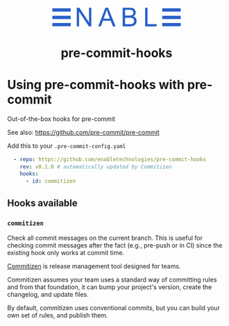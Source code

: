 <p align="center">
  <img width="300px" src="./logo.png">
</p>

<h1 align="center">pre-commit-hooks</h1>




# Using pre-commit-hooks with pre-commit

Out-of-the-box hooks for pre-commit

See also: https://github.com/pre-commit/pre-commit

Add this to your `.pre-commit-config.yaml`

```yaml
  - repo: https://github.com/enabletechnologies/pre-commit-hooks
    rev: v0.1.0 # automatically updated by Commitizen
    hooks:
      - id: commitizen
```

## Hooks available

### `commitizen`

Check all commit messages on the current branch. This is useful for checking commit messages after the fact (e.g., pre-push or in CI) since the existing hook only works at commit time.

[Commitizen](https://commitizen-tools.github.io/commitizen/) is release management tool designed for teams.

Commitizen assumes your team uses a standard way of committing rules and from that foundation, it can bump your project's version, create the changelog, and update files.

By default, commitizen uses conventional commits, but you can build your own set of rules, and publish them.
